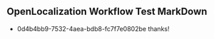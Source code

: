 ## OpenLocalization Workflow Test MarkDown
* 0d4b4bb9-7532-4aea-bdb8-fc7f7e0802be thanks!

<!--HONumber=Sep16_HO1-->


